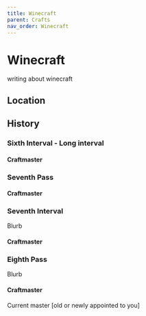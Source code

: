 ```yaml
---
title: Winecraft
parent: Crafts
nav_order: Winecraft
---
```


# Winecraft

writing about winecraft

## Location

##  History

### Sixth Interval - Long interval

#### Craftmaster

### Seventh Pass

#### Craftmaster 

### Seventh Interval

Blurb

####  Craftmaster 

### Eighth Pass

Blurb 

#### Craftmaster

Current master \[old or newly appointed to you\]   
